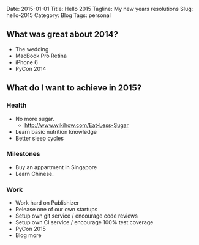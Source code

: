 Date: 2015-01-01
Title: Hello 2015
Tagline: My new years resolutions
Slug: hello-2015
Category: Blog
Tags: personal 

## What was great about 2014?

* The wedding
* MacBook Pro Retina
* iPhone 6
* PyCon 2014

## What do I want to achieve in 2015?

### Health
* No more sugar.
    * http://www.wikihow.com/Eat-Less-Sugar
* Learn basic nutrition knowledge
* Better sleep cycles

### Milestones
* Buy an appartment in Singapore
* Learn Chinese.

### Work 
* Work hard on Publishizer
* Release one of our own startups
* Setup own git service / encourage code reviews
* Setup own CI service / encourage 100% test coverage
* PyCon 2015
* Blog more
